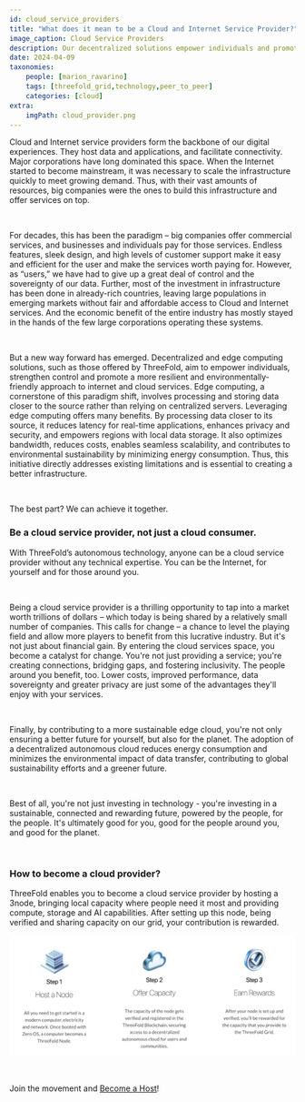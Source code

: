 ```yaml
---
id: cloud_service_providers
title: "What does it mean to be a Cloud and Internet Service Provider?"
image_caption: Cloud Service Providers
description: Our decentralized solutions empower individuals and promote a more sustainable internet. Learn how you can become a cloud provider and join us in shaping a brighter future.
date: 2024-04-09
taxonomies:
    people: [marion_ravarino]
    tags: [threefold_grid,technology,peer_to_peer]
    categories: [cloud]
extra:
    imgPath: cloud_provider.png
---
```


Cloud and Internet service providers form the backbone of our digital experiences. They host data and applications, and facilitate connectivity. Major corporations have long dominated this space. When the Internet started to become mainstream, it was necessary to scale the infrastructure quickly to meet growing demand. Thus, with their vast amounts of resources, big companies were the ones to build this infrastructure and offer services on top.

<br/>

For decades, this has been the paradigm – big companies offer commercial services, and businesses and individuals pay for those services. Endless features, sleek design, and high levels of customer support make it easy and efficient for the user and make the services worth paying for. However, as “users,” we have had to give up a great deal of control and the sovereignty of our data. Further, most of the investment in infrastructure has been done in already-rich countries, leaving large populations in emerging markets without fair and affordable access to Cloud and Internet services. And the economic benefit of the entire industry has mostly stayed in the hands of the few large corporations operating these systems.

<br/>

But a new way forward has emerged. Decentralized and edge computing solutions, such as those offered by ThreeFold, aim to empower individuals, strengthen control and promote a more resilient and environmentally-friendly approach to internet and cloud services. Edge computing, a cornerstone of this paradigm shift, involves processing and storing data closer to the source rather than relying on centralized servers. Leveraging edge computing offers many benefits. By processing data closer to its source, it reduces latency for real-time applications, enhances privacy and security, and empowers regions with local data storage. It also optimizes bandwidth, reduces costs, enables seamless scalability, and contributes to environmental sustainability by minimizing energy consumption. Thus, this initiative directly addresses existing limitations and is essential to creating a better infrastructure.

<br/>

The best part? We can achieve it together.

### Be a cloud service provider, not just a cloud consumer.  

With ThreeFold’s autonomous technology, anyone can be a cloud service provider without any technical expertise. You can be the Internet, for yourself and for those around you. 

<br/>

Being a cloud service provider is a thrilling opportunity to tap into a market worth trillions of dollars – which today is being shared by a relatively small number of companies. This calls for change – a chance to level the playing field and allow more players to benefit from this lucrative industry. But it's not just about financial gain. By entering the cloud services space, you become a catalyst for change. You're not just providing a service; you're creating connections, bridging gaps, and fostering inclusivity. The people around you benefit, too. Lower costs, improved performance, data sovereignty and greater privacy are just some of the advantages they'll enjoy with your services. 

<br/>

Finally, by contributing to a more sustainable edge cloud, you're not only ensuring a better future for yourself, but also for the planet. The adoption of a decentralized autonomous cloud reduces energy consumption and minimizes the environmental impact of data transfer, contributing to global sustainability efforts and a greener future.

<br/>

Best of all, you're not just investing in technology - you're investing in a sustainable, connected and rewarding future, powered by the people, for the people. It's ultimately good for you, good for the people around you, and good for the planet. 

<br/>

### How to become a cloud provider?

ThreeFold enables you to become a cloud service provider by hosting a 3node, bringing local capacity where people need it most and providing compute, storage and AI capabilities. After setting up this node, being verified and sharing capacity on our grid, your contribution is rewarded. 

![Image](./farming_steps.png)

<br/>

Join the movement and [Become a Host](https://www.manual.grid.tf/knowledge_base/technology/grid3_howitworks.html)!


